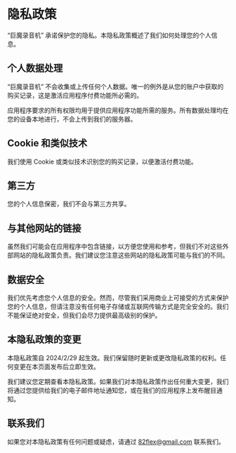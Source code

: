 # 隐私政策

“巨魔录音机” 承诺保护您的隐私。本隐私政策概述了我们如何处理您的个人信息。

## 个人数据处理

“巨魔录音机” 不会收集或上传任何个人数据。唯一的例外是从您的账户中获取的购买记录，这是激活应用程序付费功能所必需的。

应用程序要求的所有权限均用于提供应用程序功能所需的服务。所有数据处理均在您的设备本地进行，不会上传到我们的服务器。

## Cookie 和类似技术

我们使用 Cookie 或类似技术识别您的购买记录，以便激活付费功能。

## 第三方

您的个人信息保密，我们不会与第三方共享。

## 与其他网站的链接

虽然我们可能会在应用程序中包含链接，以方便您使用和参考，但我们不对这些外部网站的隐私政策负责。我们建议您注意这些网站的隐私政策可能与我们的不同。

## 数据安全

我们优先考虑您个人信息的安全。然而，尽管我们采用商业上可接受的方式来保护您的个人信息，但请注意没有任何电子存储或互联网传输方式是完全安全的。我们不能保证绝对安全，但我们会尽力提供最高级别的保护。

## 本隐私政策的变更

本隐私政策自 2024/2/29 起生效。我们保留随时更新或更改隐私政策的权利。任何变更在本页面发布后立即生效。

我们建议您定期查看本隐私政策。如果我们对本隐私政策作出任何重大变更，我们将通过您提供给我们的电子邮件地址通知您，或在我们的应用程序上发布醒目通知。

## 联系我们

如果您对本隐私政策有任何问题或疑虑，请通过 [82flex@gmail.com](mailto:82flex@gmail.com) 联系我们。
